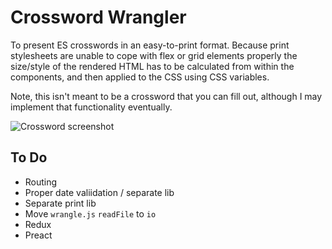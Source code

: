 # Crossword Wrangler

To present ES crosswords in an easy-to-print format. Because print stylesheets are unable to cope with flex or grid elements properly the size/style of the rendered HTML has to be calculated from within the components, and then applied to the CSS using CSS variables.

Note, this isn't meant to be a crossword that you can fill out, although I may implement that functionality eventually.

![Crossword screenshot](https://github.com/andywillis/crossword-wrangler-rework/raw/documentation/crossword_screenshot.png)

## To Do

* Routing
* Proper date valiidation / separate lib
* Separate print lib
* Move `wrangle.js` `readFile` to `io`
* Redux
* Preact
